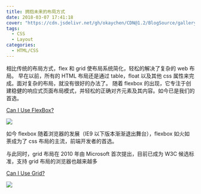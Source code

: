 ```yaml
---
title: 拥抱未来的布局方式
date: 2018-03-07 17:41:18
cover: "https://cdn.jsdelivr.net/gh/okaychen/CDN@1.2/BlogSource/gallery/thumb_006.jpg"
tags:
  - CSS
  - Layout
categories:
  - HTML/CSS
---
```


相比传统的布局方式，flex 和 grid 使布局系统简化，轻松的解决了复杂的 web 布局。
早在以前，所有的 HTML 布局还是通过 table，float 以及其他 css 属性来完成。面对复杂的布局，就没有很好的办法了。
随着 flexbox 的出现，它专注于创建稳健的响应式页面布局模式，并轻松的正确对齐元素及其内容。如今已是我们的首选。

<!-- more -->

[Can I Use FlexBox?](https://caniuse.com/#feat=flexbox)

![](http://www.chenqaq.com/assets/images/css-layout-flex1.png)

如今 flexbox 随着浏览器的发展（IE9 以下版本渐渐退出舞台），flexbox 如火如荼成为了 css 布局的主流，前端开发者的首选。

与此同时，grid 布局在 2010 年由 Microsoft 首次提出，目前已成为 W3C 候选标准，支持 grid 布局的浏览器也越来越多

[Can I Use Grid?](https://caniuse.com/#feat=css-grid)

![](http://www.chenqaq.com/assets/images/css-layout-grid1.png)
